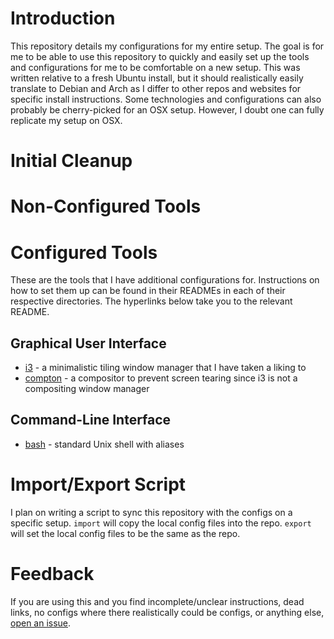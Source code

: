 # Introduction

This repository details my configurations for my entire setup. The goal is for me to be able to use this repository to quickly and easily set up the tools and configurations for me to be comfortable on a new setup. This was written relative to a fresh Ubuntu install, but it should realistically easily translate to Debian and Arch as I differ to other repos and websites for specific install instructions. Some technologies and configurations can also probably be cherry-picked for an OSX setup. However, I doubt one can fully replicate my setup on OSX.

# Initial Cleanup

# Non-Configured Tools

# Configured Tools

These are the tools that I have additional configurations for. Instructions on how to set them up can be found in their READMEs in each of their respective directories. The hyperlinks below take you to the relevant README.

## Graphical User Interface

- [i3](i3) - a minimalistic tiling window manager that I have taken a liking to
- [compton](compton) - a compositor to prevent screen tearing since i3 is not a compositing window manager

## Command-Line Interface

- [bash](bash) - standard Unix shell with aliases

# Import/Export Script

I plan on writing a script to sync this repository with the configs on a specific setup. `import` will copy the local config files into the repo. `export` will set the local config files to be the same as the repo.

# Feedback

If you are using this and you find incomplete/unclear instructions, dead links, no configs where there realistically could be configs, or anything else, [open an issue](/issues).

